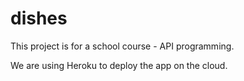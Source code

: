 # dishes

This project is for a school course - API programming.

We are using Heroku to deploy the app on the cloud.
